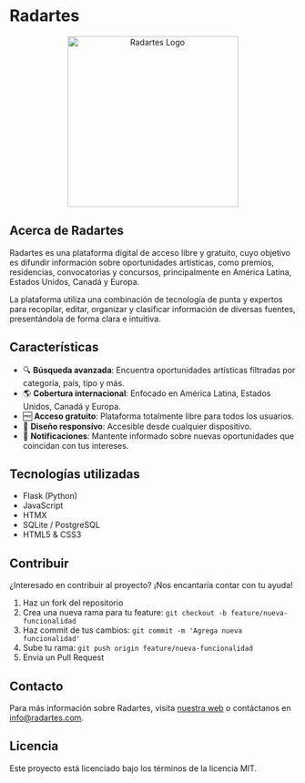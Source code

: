 # Radartes

<p align="center">
  <img src="static/public/logo-radartes.svg" alt="Radartes Logo" width="300">
</p>

## Acerca de Radartes

Radartes es una plataforma digital de acceso libre y gratuito, cuyo objetivo es difundir información sobre oportunidades artísticas, como premios, residencias, convocatorias y concursos, principalmente en América Latina, Estados Unidos, Canadá y Europa.

La plataforma utiliza una combinación de tecnología de punta y expertos para recopilar, editar, organizar y clasificar información de diversas fuentes, presentándola de forma clara e intuitiva.

## Características

- 🔍 **Búsqueda avanzada**: Encuentra oportunidades artísticas filtradas por categoría, país, tipo y más.
- 🌎 **Cobertura internacional**: Enfocado en América Latina, Estados Unidos, Canadá y Europa.
- 🆓 **Acceso gratuito**: Plataforma totalmente libre para todos los usuarios.
- 📱 **Diseño responsivo**: Accesible desde cualquier dispositivo.
- 🔔 **Notificaciones**: Mantente informado sobre nuevas oportunidades que coincidan con tus intereses.

## Tecnologías utilizadas

- Flask (Python)
- JavaScript
- HTMX
- SQLite / PostgreSQL
- HTML5 & CSS3

## Contribuir

¿Interesado en contribuir al proyecto? ¡Nos encantaría contar con tu ayuda!

1. Haz un fork del repositorio
2. Crea una nueva rama para tu feature: `git checkout -b feature/nueva-funcionalidad`
3. Haz commit de tus cambios: `git commit -m 'Agrega nueva funcionalidad'`
4. Sube tu rama: `git push origin feature/nueva-funcionalidad`
5. Envía un Pull Request

## Contacto

Para más información sobre Radartes, visita [nuestra web](https://radartes.com) o contáctanos en [info@radartes.com](mailto:info@radartes.com).

## Licencia

Este proyecto está licenciado bajo los términos de la licencia MIT. 
